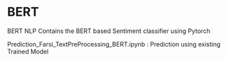 # BERT
BERT NLP
Contains the BERT based Sentiment classifier using Pytorch

Prediction_Farsi_TextPreProcessing_BERT.ipynb : Prediction using existing Trained Model
